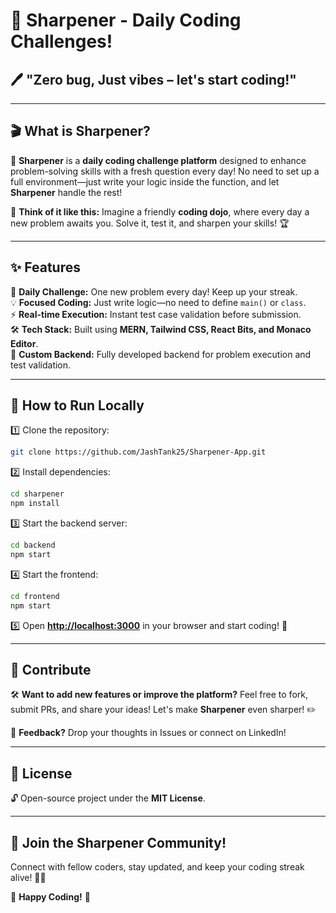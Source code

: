 # 🎯 Sharpener - Daily Coding Challenges!

## 🖊️ "Zero bug, Just vibes – let's start coding!"

---

## 🎬 What is Sharpener?

🚀 **Sharpener** is a **daily coding challenge platform** designed to enhance problem-solving skills with a fresh question every day! No need to set up a full environment—just write your logic inside the function, and let **Sharpener** handle the rest!

📜 **Think of it like this:**
Imagine a friendly **coding dojo**, where every day a new problem awaits you. Solve it, test it, and sharpen your skills! 🏆

---

## ✨ Features

🎯 **Daily Challenge:** One new problem every day! Keep up your streak.\
💡 **Focused Coding:** Just write logic—no need to define `main()` or `class`.\
⚡ **Real-time Execution:** Instant test case validation before submission.\
🛠 **Tech Stack:** Built using **MERN, Tailwind CSS, React Bits, and Monaco Editor**.\
🔧 **Custom Backend:** Fully developed backend for problem execution and test validation.

---

## 🚀 How to Run Locally

1️⃣ Clone the repository:

```bash
git clone https://github.com/JashTank25/Sharpener-App.git
```

2️⃣ Install dependencies:

```bash
cd sharpener
npm install
```

3️⃣ Start the backend server:

```bash
cd backend
npm start
```

4️⃣ Start the frontend:

```bash
cd frontend
npm start
```

5️⃣ Open **[http://localhost:3000](http://localhost:3000)** in your browser and start coding! 🚀

---

## 📢 Contribute

🛠 **Want to add new features or improve the platform?**
Feel free to fork, submit PRs, and share your ideas! Let's make **Sharpener** even sharper! ✏️

📩 **Feedback?** Drop your thoughts in Issues or connect on LinkedIn!

---

## 📜 License

🔓 Open-source project under the **MIT License**.

---

## 🌟 Join the Sharpener Community!

Connect with fellow coders, stay updated, and keep your coding streak alive! 🚀🔥

🤖 **Happy Coding!** 🎯

